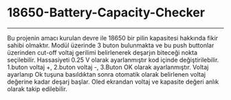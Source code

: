 # 18650-Battery-Capacity-Checker
--------------------------------------------------------------------------------------------------------------------------------------------------------------
Bu projenin amacı kurulan devre ile 18650 bir pilin kapasitesi hakkında fikir sahibi olmaktır.
Modül üzerinde 3 buton bulunmakta ve bu push buttonlar üzerinden cut-off voltaj gerilimi belirlenerek deşarjın biteceği nokta seçilebilir. 
Hassasiyeti 0.25 V olarak ayarlanmıştır kod içinde değiştirilebilir.
1.buton voltaj +, 2.buton voltaj -, 3.Buton OK olarak ayarlanmıştır.
Voltaj ayarlanıp Ok tuşuna basıldıktan sonra otomatik olarak belirlenen voltaj değerine kadar deşarj başlar. Oled ekrandan voltaj ve kapasite değeri anlık olarak takip edilebilir.
